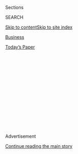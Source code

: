 <div id="app">

<div>

<div>

<div>

<div class="NYTAppHideMasthead css-1q2w90k e1suatyy0">

<div class="section css-ui9rw0 e1suatyy2">

<div class="css-eph4ug er09x8g0">

<div class="css-6n7j50">

</div>

<span class="css-1dv1kvn">Sections</span>

<div class="css-10488qs">

<span class="css-1dv1kvn">SEARCH</span>

</div>

[Skip to content](#site-content)[Skip to site
index](#site-index)

</div>

<div id="masthead-section-label" class="css-1wr3we4 eaxe0e00">

[Business](https://www.nytimes.com/section/business)

</div>

<div class="css-10698na e1huz5gh0">

</div>

</div>

<div id="masthead-bar-one" class="section hasLinks css-15hmgas e1csuq9d3">

<div class="css-uqyvli e1csuq9d0">

</div>

<div class="css-1uqjmks e1csuq9d1">

</div>

<div class="css-9e9ivx">

[](https://myaccount.nytimes.com/auth/login?response_type=cookie&client_id=vi)

</div>

<div class="css-1bvtpon e1csuq9d2">

[Today’s
Paper](https://www.nytimes.com/section/todayspaper)

</div>

</div>

</div>

</div>

<div data-aria-hidden="false">

<div id="site-content" data-role="main">

<div>

<div class="css-1aor85t" style="opacity:0.000000001;z-index:-1;visibility:hidden">

<div class="css-1hqnpie">

<div class="css-epjblv">

<span class="css-17xtcya">[Business](/section/business)</span><span class="css-x15j1o">|</span><span class="css-fwqvlz">U.S.-China
Trade Talks Stumble on Beijing’s Spending at
Home</span>

</div>

<div class="css-k008qs">

<div class="css-1iwv8en">

<span class="css-18z7m18"></span>

<div>

</div>

</div>

<span class="css-1n6z4y">https://nyti.ms/2YtKkrD</span>

<div class="css-1705lsu">

<div class="css-4xjgmj">

<div class="css-4skfbu" data-role="toolbar" data-aria-label="Social Media Share buttons, Save button, and Comments Panel with current comment count" data-testid="share-tools">

  - 
  - 
  - 
  - 
    
    <div class="css-6n7j50">
    
    </div>

  - 
  - 

</div>

</div>

</div>

</div>

</div>

</div>

<div id="NYT_TOP_BANNER_REGION" class="css-13pd83m">

</div>

<div id="top-wrapper" class="css-1sy8kpn">

<div id="top-slug" class="css-l9onyx">

Advertisement

</div>

[Continue reading the main
story](#after-top)

<div class="ad top-wrapper" style="text-align:center;height:100%;display:block;min-height:250px">

<div id="top" class="place-ad" data-position="top" data-size-key="top">

</div>

</div>

<div id="after-top">

</div>

</div>

<div id="sponsor-wrapper" class="css-1hyfx7x">

<div id="sponsor-slug" class="css-19vbshk">

Supported by

</div>

[Continue reading the main
story](#after-sponsor)

<div id="sponsor" class="ad sponsor-wrapper" style="text-align:center;height:100%;display:block">

</div>

<div id="after-sponsor">

</div>

</div>

<div class="css-1vkm6nb ehdk2mb0">

# U.S.-China Trade Talks Stumble on Beijing’s Spending at Home

</div>

<div class="css-79elbk" data-testid="photoviewer-wrapper">

<div class="css-z3e15g" data-testid="photoviewer-wrapper-hidden">

</div>

<div class="css-1a48zt4 ehw59r15" data-testid="photoviewer-children">

![<span class="css-16f3y1r e13ogyst0" data-aria-hidden="true">Beijing’s
subsidies to China’s homegrown industries have become a sticking point
in trade negotiations with the United
States.</span><span class="css-cnj6d5 e1z0qqy90" itemprop="copyrightHolder"><span class="css-1ly73wi e1tej78p0">Credit...</span><span><span>Reuters</span></span></span>](https://static01.nyt.com/images/2019/05/03/business/00CHINASUBSIDIES-1/00CHINASUBSIDIES-1-articleLarge-v2.jpg?quality=75&auto=webp&disable=upscale)

</div>

</div>

<div class="css-xt80pu e12qa4dv0">

<div class="css-18e8msd">

<div class="css-vp77d3 epjyd6m0">

<div class="css-1baulvz">

By [<span class="css-1baulvz" itemprop="name">Keith
Bradsher</span>](https://www.nytimes.com/by/keith-bradsher) and
[<span class="css-1baulvz last-byline" itemprop="name">Ana
Swanson</span>](https://www.nytimes.com/by/ana-swanson)

</div>

</div>

  - May 12,
    2019

  - 
    
    <div class="css-4xjgmj">
    
    <div class="css-d8bdto" data-role="toolbar" data-aria-label="Social Media Share buttons, Save button, and Comments Panel with current comment count" data-testid="share-tools">
    
      - 
      - 
      - 
      - 
        
        <div class="css-6n7j50">
        
        </div>
    
      - 
      - 
    
    </div>
    
    </div>

</div>

<div class="css-tk9fsr">

[阅读简体中文版](https://cn.nytimes.com/business/20190513/china-trump-trade-subsidies/ "Read in Simplified Chinese")[閱讀繁體中文版](https://cn.nytimes.com/business/20190513/china-trump-trade-subsidies/zh-hant/ "Read in Traditional Chinese")

</div>

</div>

<div class="section meteredContent css-1r7ky0e" name="articleBody" itemprop="articleBody">

<div class="css-1fanzo5 StoryBodyCompanionColumn">

<div class="css-53u6y8">

BEIJING — One year ago, when he began a multibillion-dollar trade war
with China that shook the global economy, President Trump [demanded that
Beijing
end](https://www.nytimes.com/2018/09/19/us/politics/trump-china-trade-war.html)
lavish government spending aimed at making the country a world power in
computer chips, robotics, commercial aircraft and other industries of
the future.

Today, as the two sides struggle to reach a truce, the Trump
administration is finding just how difficult that will be.

Trade talks between the United States and China nearly ground to a halt
this past week, and a seemingly intractable dispute over subsidies is a
big part of it. Robert E. Lighthizer, the United States trade
representative, [accused China last Monday of
reneging](https://www.nytimes.com/2019/05/06/us/politics/trump-tariffs-china.html)
on what he described as “good, firm commitments on eliminating
market-distorting subsidies.” Vice Premier Liu He, the leader of China’s
negotiating team, said that it was normal for negotiations to have ups
and downs, but has also nodded to the subsidies issue in vowing
repeatedly over the last several days not to bend on China’s principles.

President Trump on Friday raised tariffs on $200 billion a year worth of
Chinese goods, hitting goods leaving China’s shores as of that day. He
has directed Mr. Lighthizer to start on Monday the long process for
raising tariffs on all Chinese goods.

</div>

</div>

<div class="css-1fanzo5 StoryBodyCompanionColumn">

<div class="css-53u6y8">

In talks and in an exchange of documents, Chinese negotiators surprised
their American counterparts by calling at the start of this month for
numerous changes, people familiar with the negotiations said. While the
requests covered everything from intellectual property to currency
manipulation, the hardened Chinese stance against limiting government
subsidies poses a particular challenge.

The United States wants China to enshrine limits on subsidies in its
national laws. China says it will not let a foreign country tell it how
to change its laws. A schedule of planned legislation released by
Chinese officials on Saturday did not include any of the subsidy-related
measures that Washington has sought.

Beijing has long helped its homegrown industries in strategically
important areas like jetliners and parts for nuclear reactors. It also
supports efforts to build up China’s high-tech industries like
microchips and self-driving cars to make sure the economy will stay
competitive.

Stopping, or even tracking, China’s subsidies is a difficult task. Many
subsidies take the form of cheap loans from government-controlled banks
or through other opaque arrangements. Foreign companies also complain
that they are often shut out of local government contracts through
written and unwritten rules, giving Chinese competitors a strong base at
home while they pursue global expansion plans.

</div>

</div>

<div class="css-79elbk" data-testid="photoviewer-wrapper">

<div class="css-z3e15g" data-testid="photoviewer-wrapper-hidden">

</div>

<div class="css-1a48zt4 ehw59r15" data-testid="photoviewer-children">

![<span class="css-16f3y1r e13ogyst0" data-aria-hidden="true">A
laboratory at the Innovation Center of Advanced Optoelectronic Chip at
Tsinghua University in Tianjin, China. Chinese companies often receive
subsidies to help them compete in high-tech
fields.</span><span class="css-cnj6d5 e1z0qqy90" itemprop="copyrightHolder"><span class="css-1ly73wi e1tej78p0">Credit...</span><span>Reuters</span></span>](https://static01.nyt.com/images/2019/05/03/business/00CHINASUBSIDIES-2/merlin_146208684_2d8ceae7-ce5f-4881-924b-77eef9a0c2a2-articleLarge.jpg?quality=75&auto=webp&disable=upscale)

</div>

</div>

<div class="css-1fanzo5 StoryBodyCompanionColumn">

<div class="css-53u6y8">

China has agreed to disclose more information about its subsidies and
stop those that violate rules under the World Trade Organization, the
global trade referee. But the two sides are also at loggerheads over how
to interpret those W.T.O. rules, said people familiar with the talks,
who asked for anonymity because they were not authorized to speak
publicly.

</div>

</div>

<div class="css-1fanzo5 StoryBodyCompanionColumn">

<div class="css-53u6y8">

In his news briefing last Monday, Mr. Lighthizer said China’s trade
negotiators had made significant, enforceable commitments to the United
States, but added that “some people” in China had objected to them,
without saying who. China’s trade negotiators are heavily drawn from the
ranks of the country’s market-oriented economic reformers and have long
been at odds with officials who want greater reliance on heavily
subsidized state-owned enterprises.

The Trump administration insists on leaving in place tariffs on imports
from heavily subsidized Chinese industries, at least for this year. That
would protect the American market in industries that trade hawks within
the administration see as strategically crucial.

Chinese officials oppose those tariffs. Mr. Liu told Chinese
state-controlled media on Saturday that the Chinese government “believes
that tariffs are the starting point for trade disputes between the two
sides — if an agreement is to be reached, the tariffs must all be
canceled.”

Chad Bown, a senior fellow at the Peterson Institute for International
Economics, said that tariffs imposed bilaterally were a poor tool to
address a global problem like overcapacity. Even if the United States
successfully kept part of the tariffs in place, they would protect only
American business at home. Subsidized Chinese business could still
compete at home, in Europe and almost everywhere else around the globe,
hurting prospects for American exporters.

In the United States, Democrats have been increasingly critical of the
Trump administration for not obtaining more trade policy concessions.
Yet even some Democrats said they saw limited prospects that China will
agree to reduce subsidies.

“To expect the end of essentially a planned or a centralized economy
would be awfully ambitious,” Senator Chris Coons, Democrat of Delaware,
said in a recent interview in Beijing.

</div>

</div>

<div class="css-1fanzo5 StoryBodyCompanionColumn">

<div class="css-53u6y8">

“To be fair the Obama administration got nowhere, the Bush
administration got nowhere,” Derek Scissors, a resident scholar at the
American Enterprise Institute, said about convincing China to roll back
its subsidies. “This is a crucial way the Chinese run their economy.”

If a trade deal does not fully cover subsidies, the United States could
resort to unconventional responses. For example, the United States has
pushed for an extensive revision of its laws [surrounding foreign
investments and exports of high-tech
products](https://www.nytimes.com/2018/10/10/business/us-china-investment-cfius.html),
primarily aimed at China, to try to preserve its commercial and military
edge.

</div>

</div>

<div class="css-79elbk" data-testid="photoviewer-wrapper">

<div class="css-z3e15g" data-testid="photoviewer-wrapper-hidden">

</div>

<div class="css-1a48zt4 ehw59r15" data-testid="photoviewer-children">

<div class="css-1xdhyk6 erfvjey0">

<span class="css-1ly73wi e1tej78p0">Image</span>

<div class="css-zjzyr8">

<div data-testid="lazyimage-container" style="height:257.77777777777777px">

</div>

</div>

</div>

<span class="css-16f3y1r e13ogyst0" data-aria-hidden="true">President
Trump with Liu He, the lead Chinese trade negotiator, last month. Trade
talks between the United States and China nearly ground to a halt this
past
week.</span><span class="css-cnj6d5 e1z0qqy90" itemprop="copyrightHolder"><span class="css-1ly73wi e1tej78p0">Credit...</span><span>Sarah
Silbiger/The New York Times</span></span>

</div>

</div>

<div class="css-1fanzo5 StoryBodyCompanionColumn">

<div class="css-53u6y8">

The Trump administration has made some progress in the emerging trade
deal on other ways the Chinese government props up its industries.
Beijing has promised to tell its state-controlled banks to show less
favoritism in lending to state-owned enterprises instead of private
sector businesses. Beijing has also pledged to open up the bidding for
government contracts to foreign companies, instead of reserving them
almost completely for Chinese companies.

If China opens up the bidding, “that would actually, genuinely move the
market needle on opportunities for foreign companies in China,” said
Scott Kennedy, a China economic policy specialist at the Center for
Strategic and International Studies.  

On the issue of subsidies, China has grown more quiet. Its “Made in
China 2025” plan two years ago [called for $300 billion in special
financing and other assistance for 10 advanced manufacturing
industries](https://www.nytimes.com/2017/03/07/business/china-trade-manufacturing-europe.html).
China [shelved the catchy name for the
program](https://www.nytimes.com/2018/12/12/business/china-trade-war.html)
in recent months, while expressing determination to continue investing
in “high-quality manufacturing.”  

China is willing to publicly list and disclose subsidies from its
central government, people familiar with the trade talks said. But
instead of disclosing these subsidies to the United States, which might
be seen by the Chinese public as humiliating, the Chinese government
wants to disclose them through the W.T.O., which would then pass on the
list to its members.

</div>

</div>

<div class="css-1fanzo5 StoryBodyCompanionColumn">

<div class="css-53u6y8">

W.T.O. rules ban governments from helping exporting companies with cash,
free land and other easily measured gifts. The rules are somewhat looser
on measures like cheap loans from state-controlled banks or efforts to
replace imports by fostering domestic production of the same goods.

Beijing has told American negotiators that it will end subsidies if they
are breaking W.T.O. rules. But the Chinese national government’s
assistance to industries tends to fall into the categories that are
hardest to prove as violating W.T.O. rules.

In China, the subsidies more likely to break W.T.O. rules [tend to be
given to exporters by provincial and local government agencies in
China](https://www.nytimes.com/2010/09/09/business/global/09trade.html).
In the trade talks with the United States, Beijing has agreed to look
for provincial and local subsidies that may violate W.T.O. rules, but
has been resistant to passing legislation that would abolish them,
people familiar with the talks said.

At least a few market-oriented Chinese government officials have worried
that broad subsidies might be squandered by companies more interested in
taking the government’s money than in creating competitive products. But
these critics appear to be a shrinking minority.

Lou Jiwei, a prominent advocate of economic reform and the chairman of
China’s social security fund, [told The South China Morning Post in
early
March](https://www.scmp.com/news/china/diplomacy/article/2189046/chinas-tech-strategy-all-talk-no-action-and-waste-taxpayers)
that the Made in China 2025 plan “wasted taxpayers’ money.”

Mentions of Mr. Lou immediately disappeared from state-controlled media.
There followed a cursory statement by the official Xinhua news agency on
April 4 that [he had been removed from his
post](http://www.xinhuanet.com/politics/2019-04/04/c_1124326653.htm) at
the social security fund. No reason was given.

</div>

</div>

</div>

<div>

</div>

<div>

</div>

<div>

</div>

<div>

<div id="bottom-wrapper" class="css-1ede5it">

<div id="bottom-slug" class="css-l9onyx">

Advertisement

</div>

[Continue reading the main
story](#after-bottom)

<div id="bottom" class="ad bottom-wrapper" style="text-align:center;height:100%;display:block;min-height:90px">

</div>

<div id="after-bottom">

</div>

</div>

</div>

</div>

</div>

## Site Index

<div>

</div>

## Site Information Navigation

  - [© <span>2020</span> <span>The New York Times
    Company</span>](https://help.nytimes.com/hc/en-us/articles/115014792127-Copyright-notice)

<!-- end list -->

  - [NYTCo](https://www.nytco.com/)
  - [Contact
    Us](https://help.nytimes.com/hc/en-us/articles/115015385887-Contact-Us)
  - [Work with us](https://www.nytco.com/careers/)
  - [Advertise](https://nytmediakit.com/)
  - [T Brand Studio](http://www.tbrandstudio.com/)
  - [Your Ad
    Choices](https://www.nytimes.com/privacy/cookie-policy#how-do-i-manage-trackers)
  - [Privacy](https://www.nytimes.com/privacy)
  - [Terms of
    Service](https://help.nytimes.com/hc/en-us/articles/115014893428-Terms-of-service)
  - [Terms of
    Sale](https://help.nytimes.com/hc/en-us/articles/115014893968-Terms-of-sale)
  - [Site
    Map](https://spiderbites.nytimes.com)
  - [Help](https://help.nytimes.com/hc/en-us)
  - [Subscriptions](https://www.nytimes.com/subscription?campaignId=37WXW)

</div>

</div>

</div>

</div>
